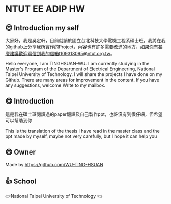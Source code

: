 # NTUT EE ADIP HW
## :heart_eyes: Introduction my self
大家好，我是吳定軒，目前就讀於國立台北科技大學電機工程系碩士班，我將在我的github上分享我所實作的Project，內容也有許多需要改進的地方，如果你有甚麼建議歡迎寫信到我的信箱t109318095@ntut.org.tw。   

Hello everyone, I am TINGHSUAN-WU. I am currently studying in the Master's Program of the Department of Electrical Engineering, National Taipei University of Technology. I will share the projects I have done on my Github. There are many areas for improvement in the content. If you have any suggestions, welcome Write to my mailbox.

## :yum: Introduction 

這是我在碩士班閱讀過的paper翻譯及自己製作ppt，也許沒有到很仔細，但希望可以幫助到你

This is the translation of the thesis I have read in the master class and the ppt made by myself, maybe not very carefully, but I hope it can help you

## :smile: Owner
Made by https://github.com/WU-TING-HSUAN

## :+1: School
:point_right:National Taipei University of Technology	:point_left:
